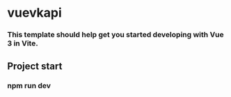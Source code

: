 # vuevkapi

### This template should help get you started developing with Vue 3 in Vite.

## Project start

### npm run dev






